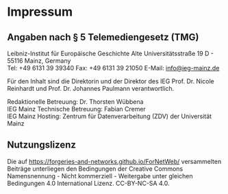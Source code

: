 # Impressum

## Angaben nach § 5 Telemediengesetz (TMG)
Leibniz-Institut für Europäische Geschichte Alte Universitätsstraße 19 D - 55116 Mainz, Germany   
Tel: +49 6131 39 39340 Fax: +49 6131 39 21050 E-Mail: info@ieg-mainz.de  

Für den Inhalt sind die Direktorin und der Direktor des IEG Prof. Dr. Nicole Reinhardt und Prof. Dr. Johannes Paulmann verantwortlich.

Redaktionelle Betreuung: Dr. Thorsten Wübbena   
IEG Mainz Technische Betreuung: Fabian Cremer   
IEG Mainz Hosting: Zentrum für Datenverarbeitung (ZDV) der Universität Mainz

## Nutzungslizenz
Die auf https://forgeries-and-networks.github.io/ForNetWeb/ versammelten Beiträge unterliegen den Bedingungen der Creative Commons Namensnennung - Nicht kommerziell - Weitergabe unter gleichen Bedingungen 4.0 International Lizenz. CC-BY-NC-SA 4.0.

